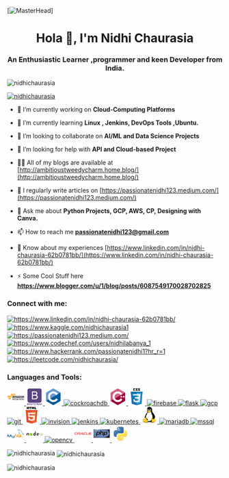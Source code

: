 [![MasterHead](https://leumiusa.com/wp-content/uploads/2015/10/banner-industry-tech.jpg)]

<h1 align="center">Hola 👋, I'm Nidhi Chaurasia</h1>
<h3 align="center">An Enthusiastic Learner ,programmer and keen Developer from India.</h3>

<p align="left"> <img src="https://komarev.com/ghpvc/?username=nidhichaurasia&label=Profile%20views&color=0e75b6&style=flat" alt="nidhichaurasia" /> </p>



<p align="left"> <a href="https://github.com/ryo-ma/github-profile-trophy"><img src="https://github-profile-trophy.vercel.app/?username=nidhichaurasia" alt="nidhichaurasia" /></a> </p>

- 🔭 I’m currently working on **Cloud-Computing Platforms**

- 🌱 I’m currently learning **Linux , Jenkins, DevOps Tools ,Ubuntu.**

- 👯 I’m looking to collaborate on **AI/ML and Data Science Projects**

- 🤝 I’m looking for help with **API and Cloud-based Project**

- 👨‍💻 All of my blogs are available at [http://ambitioustweedycharm.home.blog/](http://ambitioustweedycharm.home.blog/)

- 📝 I regularly write articles on [https://passionatenidhi123.medium.com/](https://passionatenidhi123.medium.com/)

- 💬 Ask me about **Python Projects, GCP, AWS, CP, Designing with Canva.**

- 📫 How to reach me **passionatenidhi123@gmail.com**

- 📄 Know about my experiences [https://www.linkedin.com/in/nidhi-chaurasia-62b0781bb/](https://www.linkedin.com/in/nidhi-chaurasia-62b0781bb/)

- ⚡ Some Cool Stuff here **https://www.blogger.com/u/1/blog/posts/6087549170028702825**

<h3 align="left">Connect with me:</h3>
<p align="left">
<a href="https://linkedin.com/in/https://www.linkedin.com/in/nidhi-chaurasia-62b0781bb/" target="blank"><img align="center" src="https://raw.githubusercontent.com/rahuldkjain/github-profile-readme-generator/master/src/images/icons/Social/linked-in-alt.svg" alt="https://www.linkedin.com/in/nidhi-chaurasia-62b0781bb/" height="30" width="40" /></a>
<a href="https://kaggle.com/https://www.kaggle.com/nidhichaurasia1" target="blank"><img align="center" src="https://raw.githubusercontent.com/rahuldkjain/github-profile-readme-generator/master/src/images/icons/Social/kaggle.svg" alt="https://www.kaggle.com/nidhichaurasia1" height="30" width="40" /></a>
<a href="https://medium.com/https://passionatenidhi123.medium.com/" target="blank"><img align="center" src="https://raw.githubusercontent.com/rahuldkjain/github-profile-readme-generator/master/src/images/icons/Social/medium.svg" alt="https://passionatenidhi123.medium.com/" height="30" width="40" /></a>
<a href="https://www.codechef.com/users/https://www.codechef.com/users/nidhilabanya_1" target="blank"><img align="center" src="https://cdn.jsdelivr.net/npm/simple-icons@3.1.0/icons/codechef.svg" alt="https://www.codechef.com/users/nidhilabanya_1" height="30" width="40" /></a>
<a href="https://www.hackerrank.com/https://www.hackerrank.com/passionatenidhi1?hr_r=1" target="blank"><img align="center" src="https://raw.githubusercontent.com/rahuldkjain/github-profile-readme-generator/master/src/images/icons/Social/hackerrank.svg" alt="https://www.hackerrank.com/passionatenidhi1?hr_r=1" height="30" width="40" /></a>
<a href="https://www.leetcode.com/https://leetcode.com/nidhichaurasia/" target="blank"><img align="center" src="https://raw.githubusercontent.com/rahuldkjain/github-profile-readme-generator/master/src/images/icons/Social/leet-code.svg" alt="https://leetcode.com/nidhichaurasia/" height="30" width="40" /></a>
</p>

<h3 align="left">Languages and Tools:</h3>
<p align="left"> <a href="https://aws.amazon.com" target="_blank"> <img src="https://raw.githubusercontent.com/devicons/devicon/master/icons/amazonwebservices/amazonwebservices-original-wordmark.svg" alt="aws" width="40" height="40"/> </a> <a href="https://getbootstrap.com" target="_blank"> <img src="https://raw.githubusercontent.com/devicons/devicon/master/icons/bootstrap/bootstrap-plain-wordmark.svg" alt="bootstrap" width="40" height="40"/> </a> <a href="https://www.cprogramming.com/" target="_blank"> <img src="https://raw.githubusercontent.com/devicons/devicon/master/icons/c/c-original.svg" alt="c" width="40" height="40"/> </a> <a href="https://www.cockroachlabs.com/product/cockroachdb/" target="_blank"> <img src="https://cdn.worldvectorlogo.com/logos/cockroachdb.svg" alt="cockroachdb" width="40" height="40"/> </a> <a href="https://www.w3schools.com/cpp/" target="_blank"> <img src="https://raw.githubusercontent.com/devicons/devicon/master/icons/cplusplus/cplusplus-original.svg" alt="cplusplus" width="40" height="40"/> </a> <a href="https://www.w3schools.com/css/" target="_blank"> <img src="https://raw.githubusercontent.com/devicons/devicon/master/icons/css3/css3-original-wordmark.svg" alt="css3" width="40" height="40"/> </a> <a href="https://firebase.google.com/" target="_blank"> <img src="https://www.vectorlogo.zone/logos/firebase/firebase-icon.svg" alt="firebase" width="40" height="40"/> </a> <a href="https://flask.palletsprojects.com/" target="_blank"> <img src="https://www.vectorlogo.zone/logos/pocoo_flask/pocoo_flask-icon.svg" alt="flask" width="40" height="40"/> </a> <a href="https://cloud.google.com" target="_blank"> <img src="https://www.vectorlogo.zone/logos/google_cloud/google_cloud-icon.svg" alt="gcp" width="40" height="40"/> </a> <a href="https://git-scm.com/" target="_blank"> <img src="https://www.vectorlogo.zone/logos/git-scm/git-scm-icon.svg" alt="git" width="40" height="40"/> </a> <a href="https://www.w3.org/html/" target="_blank"> <img src="https://raw.githubusercontent.com/devicons/devicon/master/icons/html5/html5-original-wordmark.svg" alt="html5" width="40" height="40"/> </a> <a href="https://www.invisionapp.com/" target="_blank"> <img src="https://www.vectorlogo.zone/logos/invisionapp/invisionapp-icon.svg" alt="invision" width="40" height="40"/> </a> <a href="https://www.jenkins.io" target="_blank"> <img src="https://www.vectorlogo.zone/logos/jenkins/jenkins-icon.svg" alt="jenkins" width="40" height="40"/> </a> <a href="https://kubernetes.io" target="_blank"> <img src="https://www.vectorlogo.zone/logos/kubernetes/kubernetes-icon.svg" alt="kubernetes" width="40" height="40"/> </a> <a href="https://www.linux.org/" target="_blank"> <img src="https://raw.githubusercontent.com/devicons/devicon/master/icons/linux/linux-original.svg" alt="linux" width="40" height="40"/> </a> <a href="https://mariadb.org/" target="_blank"> <img src="https://www.vectorlogo.zone/logos/mariadb/mariadb-icon.svg" alt="mariadb" width="40" height="40"/> </a> <a href="https://www.microsoft.com/en-us/sql-server" target="_blank"> <img src="https://www.svgrepo.com/show/303229/microsoft-sql-server-logo.svg" alt="mssql" width="40" height="40"/> </a> <a href="https://www.mysql.com/" target="_blank"> <img src="https://raw.githubusercontent.com/devicons/devicon/master/icons/mysql/mysql-original-wordmark.svg" alt="mysql" width="40" height="40"/> </a> <a href="https://nodejs.org" target="_blank"> <img src="https://raw.githubusercontent.com/devicons/devicon/master/icons/nodejs/nodejs-original-wordmark.svg" alt="nodejs" width="40" height="40"/> </a> <a href="https://opencv.org/" target="_blank"> <img src="https://www.vectorlogo.zone/logos/opencv/opencv-icon.svg" alt="opencv" width="40" height="40"/> </a> <a href="https://www.oracle.com/" target="_blank"> <img src="https://raw.githubusercontent.com/devicons/devicon/master/icons/oracle/oracle-original.svg" alt="oracle" width="40" height="40"/> </a> <a href="https://www.php.net" target="_blank"> <img src="https://raw.githubusercontent.com/devicons/devicon/master/icons/php/php-original.svg" alt="php" width="40" height="40"/> </a> <a href="https://www.python.org" target="_blank"> <img src="https://raw.githubusercontent.com/devicons/devicon/master/icons/python/python-original.svg" alt="python" width="40" height="40"/> </a> </p>

<p><img align="left" src="https://github-readme-stats.vercel.app/api/top-langs?username=nidhichaurasia&show_icons=true&locale=en&layout=compact" alt="nidhichaurasia" /></p>

<p>&nbsp;<img align="center" src="https://github-readme-stats.vercel.app/api?username=nidhichaurasia&show_icons=true&locale=en" alt="nidhichaurasia" /></p>

<p><img align="center" src="https://github-readme-streak-stats.herokuapp.com/?user=nidhichaurasia&" alt="nidhichaurasia" /></p>
